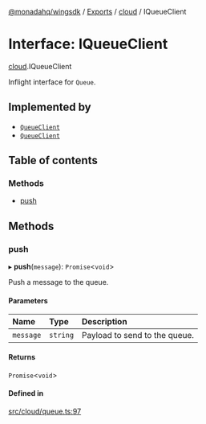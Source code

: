 [@monadahq/wingsdk](../README.md) / [Exports](../modules.md) / [cloud](../modules/cloud.md) / IQueueClient

# Interface: IQueueClient

[cloud](../modules/cloud.md).IQueueClient

Inflight interface for `Queue`.

## Implemented by

- [`QueueClient`](../classes/tfaws.QueueClient.md)
- [`QueueClient`](../classes/sim.QueueClient.md)

## Table of contents

### Methods

- [push](cloud.IQueueClient.md#push)

## Methods

### push

▸ **push**(`message`): `Promise`<`void`\>

Push a message to the queue.

#### Parameters

| Name | Type | Description |
| :------ | :------ | :------ |
| `message` | `string` | Payload to send to the queue. |

#### Returns

`Promise`<`void`\>

#### Defined in

[src/cloud/queue.ts:97](https://github.com/monadahq/winglang/blob/main/libs/wingsdk/src/cloud/queue.ts#L97)
